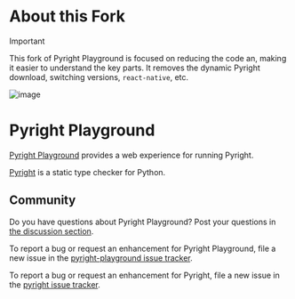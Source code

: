 # About this Fork

> [!IMPORTANT]
> This fork of Pyright Playground is focused on reducing the code an, making it easier to understand the key parts.
> It removes the dynamic Pyright download, switching versions, `react-native`, etc.

![image](https://github.com/user-attachments/assets/d0f3a095-421f-4967-a194-3d64ace88479)

# Pyright Playground

[Pyright Playground](https://pyright-play.net) provides a web experience for running Pyright.

[Pyright](https://github.com/Microsoft/pyright) is a static type checker for Python.

## Community

Do you have questions about Pyright Playground? Post your questions in [the discussion section](https://github.com/erictraut/pyright-playground/discussions).

To report a bug or request an enhancement for Pyright Playground, file a new issue in the [pyright-playground issue tracker](https://github.com/erictraut/pyright-playground/issues).

To report a bug or request an enhancement for Pyright, file a new issue in the [pyright issue tracker](https://github.com/microsoft/pyright/issues).
